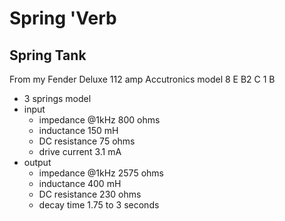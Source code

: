 # Spring 'Verb

## Spring Tank

From my Fender Deluxe 112 amp
Accutronics model 8 E B2 C 1 B

- 3 springs model
- input
  - impedance @1kHz 800 ohms
  - inductance 150 mH
  - DC resistance 75 ohms
  - drive current 3.1 mA
- output
  - impedance @1kHz 2575 ohms
  - inductance 400 mH
  - DC resistance 230 ohms
  - decay time 1.75 to 3 seconds
